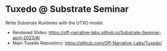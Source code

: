 Tuxedo @ Substrate Seminar
==========================

Write Substrate Runtimes with the UTXO model.

* Rendered Slides: https://off-narrative-labs.github.io/Substrate-Seminar-april-2023/#/
* Main Tuxedo Repository: https://github.com/Off-Narrative-Labs/Tuxedo/
